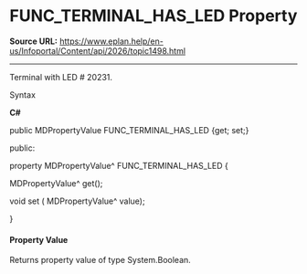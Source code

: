 # FUNC_TERMINAL_HAS_LED Property

**Source URL:** https://www.eplan.help/en-us/Infoportal/Content/api/2026/topic1498.html

---

Terminal with LED # 20231.

Syntax

**C#**



public MDPropertyValue FUNC_TERMINAL_HAS_LED {get; set;}

public:

property MDPropertyValue^ FUNC_TERMINAL_HAS_LED {

   MDPropertyValue^ get();

   void set (    MDPropertyValue^ value);

}


#### Property Value

Returns property value of type System.Boolean.
